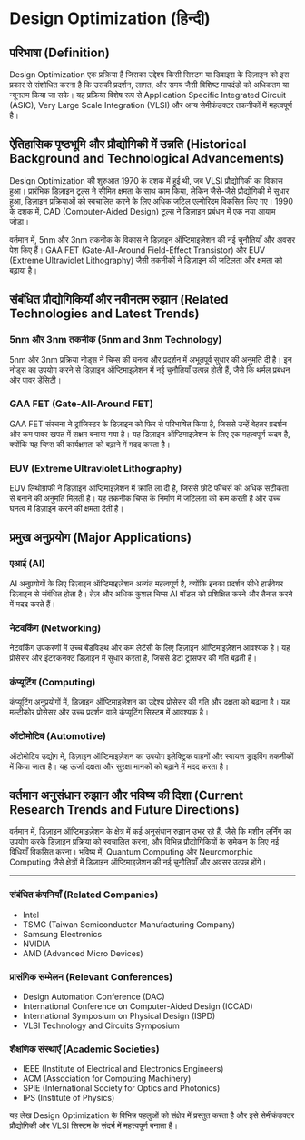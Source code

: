 # Design Optimization (हिन्दी)

## परिभाषा (Definition)

Design Optimization एक प्रक्रिया है जिसका उद्देश्य किसी सिस्टम या डिवाइस के डिज़ाइन को इस प्रकार से संशोधित करना है कि उसकी प्रदर्शन, लागत, और समय जैसी विशिष्ट मापदंडों को अधिकतम या न्यूनतम किया जा सके। यह प्रक्रिया विशेष रूप से Application Specific Integrated Circuit (ASIC), Very Large Scale Integration (VLSI) और अन्य सेमीकंडक्टर तकनीकों में महत्वपूर्ण है।

## ऐतिहासिक पृष्ठभूमि और प्रौद्योगिकी में उन्नति (Historical Background and Technological Advancements)

Design Optimization की शुरुआत 1970 के दशक में हुई थी, जब VLSI प्रौद्योगिकी का विकास हुआ। प्रारंभिक डिज़ाइन टूल्स ने सीमित क्षमता के साथ काम किया, लेकिन जैसे-जैसे प्रौद्योगिकी में सुधार हुआ, डिज़ाइन प्रक्रियाओं को स्वचालित करने के लिए अधिक जटिल एल्गोरिदम विकसित किए गए। 1990 के दशक में, CAD (Computer-Aided Design) टूल्स ने डिज़ाइन प्रबंधन में एक नया आयाम जोड़ा। 

वर्तमान में, 5nm और 3nm तकनीक के विकास ने डिज़ाइन ऑप्टिमाइज़ेशन की नई चुनौतियाँ और अवसर पेश किए हैं। GAA FET (Gate-All-Around Field-Effect Transistor) और EUV (Extreme Ultraviolet Lithography) जैसी तकनीकों ने डिज़ाइन की जटिलता और क्षमता को बढ़ाया है।

## संबंधित प्रौद्योगिकियाँ और नवीनतम रुझान (Related Technologies and Latest Trends)

### 5nm और 3nm तकनीक (5nm and 3nm Technology)

5nm और 3nm प्रक्रिया नोड्स ने चिप्स की घनत्व और प्रदर्शन में अभूतपूर्व सुधार की अनुमति दी है। इन नोड्स का उपयोग करने से डिज़ाइन ऑप्टिमाइज़ेशन में नई चुनौतियाँ उत्पन्न होती हैं, जैसे कि थर्मल प्रबंधन और पावर डेंसिटी।

### GAA FET (Gate-All-Around FET)

GAA FET संरचना ने ट्रांजिस्टर के डिज़ाइन को फिर से परिभाषित किया है, जिससे उन्हें बेहतर प्रदर्शन और कम पावर खपत में सक्षम बनाया गया है। यह डिज़ाइन ऑप्टिमाइज़ेशन के लिए एक महत्वपूर्ण कदम है, क्योंकि यह चिप्स की कार्यक्षमता को बढ़ाने में मदद करता है।

### EUV (Extreme Ultraviolet Lithography)

EUV लिथोग्राफी ने डिज़ाइन ऑप्टिमाइज़ेशन में क्रांति ला दी है, जिससे छोटे फीचर्स को अधिक सटीकता से बनाने की अनुमति मिलती है। यह तकनीक चिप्स के निर्माण में जटिलता को कम करती है और उच्च घनत्व में डिज़ाइन करने की क्षमता देती है।

## प्रमुख अनुप्रयोग (Major Applications)

### एआई (AI)

AI अनुप्रयोगों के लिए डिज़ाइन ऑप्टिमाइज़ेशन अत्यंत महत्वपूर्ण है, क्योंकि इनका प्रदर्शन सीधे हार्डवेयर डिज़ाइन से संबंधित होता है। तेज़ और अधिक कुशल चिप्स AI मॉडल को प्रशिक्षित करने और तैनात करने में मदद करते हैं।

### नेटवर्किंग (Networking)

नेटवर्किंग उपकरणों में उच्च बैंडविड्थ और कम लेटेंसी के लिए डिज़ाइन ऑप्टिमाइज़ेशन आवश्यक है। यह प्रोसेसर और इंटरकनेक्ट डिज़ाइन में सुधार करता है, जिससे डेटा ट्रांसफर की गति बढ़ती है।

### कंप्यूटिंग (Computing)

कंप्यूटिंग अनुप्रयोगों में, डिज़ाइन ऑप्टिमाइज़ेशन का उद्देश्य प्रोसेसर की गति और दक्षता को बढ़ाना है। यह मल्टीकोर प्रोसेसर और उच्च प्रदर्शन वाले कंप्यूटिंग सिस्टम में आवश्यक है।

### ऑटोमोटिव (Automotive)

ऑटोमोटिव उद्योग में, डिज़ाइन ऑप्टिमाइज़ेशन का उपयोग इलेक्ट्रिक वाहनों और स्वायत्त ड्राइविंग तकनीकों में किया जाता है। यह ऊर्जा दक्षता और सुरक्षा मानकों को बढ़ाने में मदद करता है।

## वर्तमान अनुसंधान रुझान और भविष्य की दिशा (Current Research Trends and Future Directions)

वर्तमान में, डिज़ाइन ऑप्टिमाइज़ेशन के क्षेत्र में कई अनुसंधान रुझान उभर रहे हैं, जैसे कि मशीन लर्निंग का उपयोग करके डिज़ाइन प्रक्रिया को स्वचालित करना, और विभिन्न प्रौद्योगिकियों के समेकन के लिए नई विधियाँ विकसित करना। भविष्य में, Quantum Computing और Neuromorphic Computing जैसे क्षेत्रों में डिज़ाइन ऑप्टिमाइज़ेशन की नई चुनौतियाँ और अवसर उत्पन्न होंगे।

---

### संबंधित कंपनियाँ (Related Companies)

- Intel
- TSMC (Taiwan Semiconductor Manufacturing Company)
- Samsung Electronics
- NVIDIA
- AMD (Advanced Micro Devices)

### प्रासंगिक सम्मेलन (Relevant Conferences)

- Design Automation Conference (DAC)
- International Conference on Computer-Aided Design (ICCAD)
- International Symposium on Physical Design (ISPD)
- VLSI Technology and Circuits Symposium

### शैक्षणिक संस्थाएँ (Academic Societies)

- IEEE (Institute of Electrical and Electronics Engineers)
- ACM (Association for Computing Machinery)
- SPIE (International Society for Optics and Photonics)
- IPS (Institute of Physics)

यह लेख Design Optimization के विभिन्न पहलुओं को संक्षेप में प्रस्तुत करता है और इसे सेमीकंडक्टर प्रौद्योगिकी और VLSI सिस्टम के संदर्भ में महत्त्वपूर्ण बनाता है।